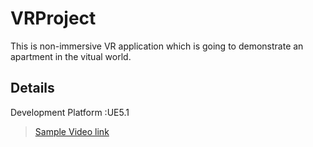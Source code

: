 
# VRProject
This is non-immersive VR application which is going to demonstrate an apartment in the vitual world.

## Details
Development Platform :UE5.1

>[Sample Video link](https://youtu.be/3k5c7KuHO40 )